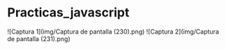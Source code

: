 # Practicas_javascript
![Captura 1](img/Captura de pantalla (230).png)
![Captura 2](img/Captura de pantalla (231).png)

